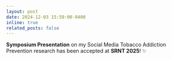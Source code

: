 ```yaml
---
layout: post
date: 2024-12-03 15:59:00-0400
inline: true
related_posts: false
---
```


<b>Symposium Presentation</b> on my Social Media Tobacco Addiction Prevention research has been accepted at <strong>SRNT 2025</strong>! :sparkles: